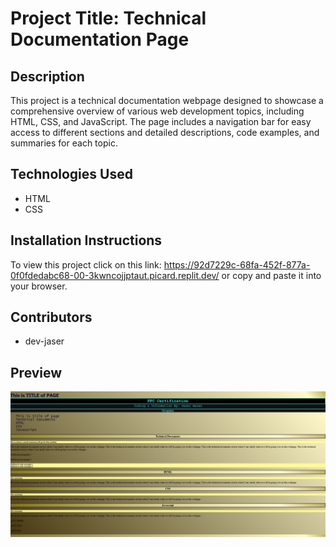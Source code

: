 # Project Title: Technical Documentation Page

## Description
This project is a technical documentation webpage designed to showcase a comprehensive overview of various web development topics, including HTML, CSS, and JavaScript. The page includes a navigation bar for easy access to different sections and detailed descriptions, code examples, and summaries for each topic.

## Technologies Used
- HTML
- CSS


## Installation Instructions
To view this project click on this link: https://92d7229c-68fa-452f-877a-0f0fdedabc68-00-3kwncojjptaut.picard.replit.dev/ or copy and paste it into your browser.

## Contributors
- dev-jaser

## Preview
![screenshot of tech document page](image.png)
